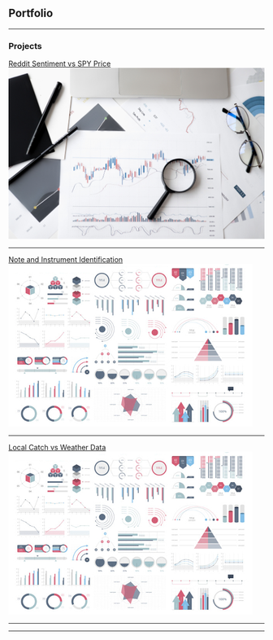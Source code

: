 ## Portfolio

---

### Projects

[Reddit Sentiment vs SPY Price](/sample_page)
<img src="images/stock-stock-image.jpg?raw=true"/>

---
[Note and Instrument Identification](/pdf/sample_presentation.pdf)
<img src="images/dummy_thumbnail.jpg?raw=true"/>

---
[Local Catch vs Weather Data](http://example.com/)
<img src="images/dummy_thumbnail.jpg?raw=true"/>

---



---
<!-- Remove above link if you don't want to attibute -->
